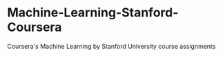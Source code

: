 # Machine-Learning-Stanford-Coursera
Coursera's Machine Learning by Stanford University course assignments
